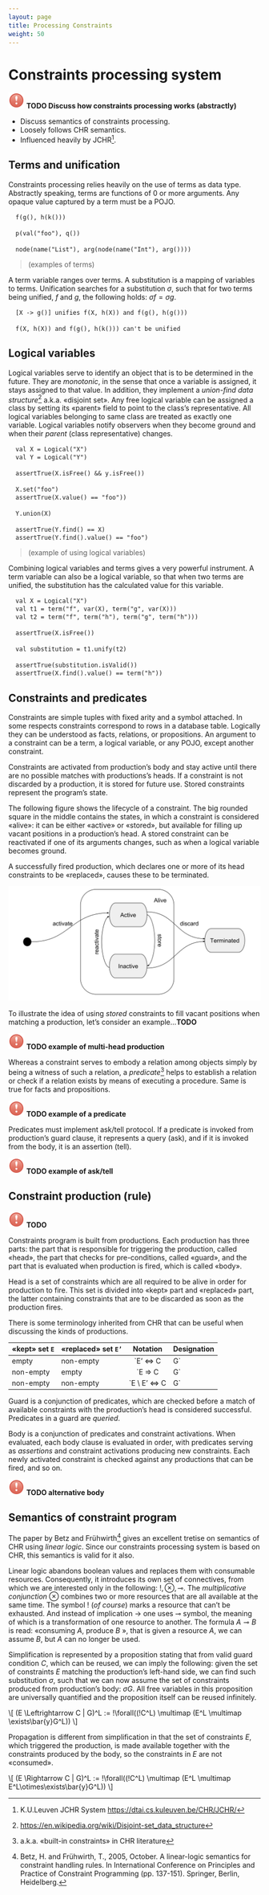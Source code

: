 ```yaml
---
layout: page
title: Processing Constraints
weight: 50
---
```

# Constraints processing system

![](img/errorDialog.png) **TODO Discuss how constraints processing works (abstractly)**

- Discuss semantics of constraints processing.   
- Loosely follows CHR semantics.  
- Influenced heavily by JCHR[^jchr].  

## Terms and unification

Constraints processing relies heavily on the use of terms as data type. Abstractly speaking, terms are functions of 0 or more arguments. Any opaque value captured by a term must be a POJO.  

```
  f(g(), h(k()))

  p(val("foo"), q())

  node(name("List"), arg(node(name("Int"), arg())))
```

> (examples of terms)

A term variable ranges over terms. A substitution is a mapping of variables to terms. Unification searches for a substitution $\sigma$, such that for two terms being unified, $f$ and $g$, the following holds: $\sigma f = \sigma g$.

```
  [X -> g()] unifies f(X, h(X)) and f(g(), h(g()))

  f(X, h(X)) and f(g(), h(k())) can't be unified
```

## Logical variables

Logical variables serve to identify an object that is to be determined in the future. They are *monotonic*, in the sense that once a variable is assigned, it stays assigned to that value. In addition, they implement a *union-find data structure*[^uf] a.k.a. «disjoint set». Any free logical variable can be assigned a class by setting its «parent» field to point to the class’s representative. All logical variables belonging to same class are treated as exactly one variable. Logical variables notify observers when they become ground and when their *parent* (class representative) changes.

```
  val X = Logical("X")
  val Y = Logical("Y")

  assertTrue(X.isFree() && y.isFree())

  X.set("foo")
  assertTrue(X.value() == "foo"))

  Y.union(X)

  assertTrue(Y.find() == X)
  assertTrue(Y.find().value() == "foo")
```

> (example of using logical variables)

Combining logical variables and terms gives a very powerful instrument. A term variable can also be a logical variable, so that when two terms are unified, the substitution has the calculated value for this variable.

```
  val X = Logical("X")
  val t1 = term("f", var(X), term("g", var(X)))
  val t2 = term("f", term("h"), term("g", term("h")))

  assertTrue(X.isFree())

  val substitution = t1.unify(t2)

  assertTrue(substitution.isValid())
  assertTrue(X.find().value() == term("h"))
```


## Constraints and predicates

Constraints are simple tuples with fixed arity and a symbol attached. In some respects constraints correspond to rows in a database table. Logically they can be understood as facts, relations, or propositions. An argument to a constraint can be a term, a logical variable, or any POJO, except another constraint. 

Constraints are activated from production’s body and stay active until there are no possible matches with productions’s heads. If a constraint is not discarded by a production, it is stored for future use. Stored constraints represent the program’s state.

The following figure shows the lifecycle of a constraint. The big rounded square in the middle contains the states, in which a constraint is considered «alive»: it can be either «active» or «stored», but available for filling up vacant positions in a production’s head. A stored constraint can be reactivated if one of its arguments changes, such as when a logical variable becomes ground. 

A successfully fired production, which declares one or more of its head constraints to be «replaced», causes these to be terminated. 

![](img/constraint-lifecycle.svg)

To illustrate the idea of using *stored* constraints to fill vacant positions when matching a production, let’s consider an example…**TODO**

![](img/errorDialog.png) **TODO example of multi-head production**

Whereas a constraint serves to embody a relation among objects simply by being a witness of such a relation, a *predicate*[^pred] helps to establish a relation or check if a relation exists by means of executing a procedure. Same is true for facts and propositions.

![](img/errorDialog.png) **TODO example of a predicate**

Predicates must implement ask/tell protocol. If a predicate is invoked from production’s guard clause, it represents a query (ask), and if it is invoked from the body, it is an assertion (tell). 

![](img/errorDialog.png) **TODO example of ask/tell**

## Constraint production (rule)

![](img/errorDialog.png) **TODO**

Constraints program is built from productions. Each production has three parts: the part that is responsible for triggering the production, called «head», the part that checks for pre-conditions, called «guard», and the part that is evaluated when production is fired, which is called «body». 

Head is a set of constraints which are all required to be alive in order for production to fire. This set is divided into «kept» part and «replaced» part, the latter containing constraints that are to be discarded as soon as the production fires. 

There is some terminology inherited from CHR that can be useful when discussing the kinds of productions.

| «kept» set `E` | «replaced» set `E’` | Notation | Designation |
|:--|:--|:--:|:--|
| empty | non-empty | `E’ <=> C | G` | Simplification |
| non-empty | empty | `E => C | G` | Propagation |
| non-empty | non-empty | `E \ E’ <=> C | G` | Simpagation |


Guard is a conjunction of predicates, which are checked before a match of available constraints with the production’s head is considered successful. Predicates in a guard are *queried*.

Body is a conjunction of predicates and constraint activations. When evaluated, each body clause is evaluated in order, with predicates serving as *assertions* and constraint activations producing new constraints. Each newly activated constraint is checked against any productions that can be fired, and so on. 


![](img/errorDialog.png) **TODO alternative body**

## Semantics of constraint program

The paper by Betz and Frühwirth[^lls] gives an excellent tretise on semantics of CHR using *linear logic*. Since our constraints processing system is based on CHR, this semantics is valid for it also.

Linear logic abandons boolean values and replaces them with consumable resources. Consequently, it introduces its own set of connectives, from which we are interested only in the following: $!,\otimes,\multimap$. The *multiplicative conjunction* $\otimes$ combines two or more resources that are all available at the same time. The symbol $!$ (*of course*) marks a resource that can’t be exhausted. And instead of implication $\rightarrow$ one uses $\multimap$ symbol, the meaning of which is a transformation of one resource to another. The formula $A \multimap B$ is read: «consuming $A$, produce $B$ », that is given a resource $A$, we can assume $B$, but $A$ can no longer be used. 

Simplification is represented by a proposition stating that from valid guard condition $C$, which can be reused, we can imply the following: given the set of constraints $E$ matching the production’s left-hand side, we can find such substitution $\sigma$, such that we can now assume the set of constraints produced from production’s body: $\sigma G$. All free variables in this proposition are universally quantified and the proposition itself can be reused infinitely.

\\[  (E \Leftrightarrow C | G)^L := 
         !\forall((!C^L) \multimap 
             (E^L \multimap \exists\bar{y}G^L)) \\]

Propagation is different from simplification in that the set of constraints $E$, which triggered the production, is made available together with the constraints produced by the body, so the constraints in $E$ are not «consumed». 

\\[  (E \Rightarrow C | G)^L := 
         !\forall((!C^L) \multimap 
             (E^L \multimap E^L\otimes\exists\bar{y}G^L)) \\]


[^jchr]: K.U.Leuven JCHR System https://dtai.cs.kuleuven.be/CHR/JCHR/
[^uf]: https://en.wikipedia.org/wiki/Disjoint-set_data_structure
[^pred]: a.k.a. «built-in constraints» in CHR literature
[^lls]: Betz, H. and Frühwirth, T., 2005, October. A linear-logic semantics for constraint handling rules. In International Conference on Principles and Practice of Constraint Programming (pp. 137-151). Springer, Berlin, Heidelberg.